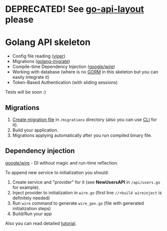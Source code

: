 # DEPRECATED! See [go-api-layout](https://github.com/dimuska139/go-api-layout) please

# Golang API skeleton

* Config file reading ([viper](github.com/spf13/viper))
* Migrations ([golang-migrate](https://github.com/golang-migrate/migrate))
* Compile-time Dependency Injection ([google/wire](https://github.com/google/wire))
* Working with database (where is no [GORM](http://gorm.io/index.html) in this skeleton but you can easily integrate it)
* Token-Based Authentication (with sliding sessions)

Tests will be soon :)

## Migrations

1. [Create migration file](https://github.com/golang-migrate/migrate/blob/master/MIGRATIONS.md) in `/migrations` directory 
(also you can use [CLI](https://github.com/golang-migrate/migrate#cli-usage) for it).
1. Build your application.
1. Migrations applying automatically after you run compiled binary file.

## Dependency injection

[google/wire](https://github.com/google/wire) - DI without magic and run-time reflection.

To append new service to initialization you should:

1. Create service and "provider" for it (see **NewUsersAPI** in `/api/users.go` for example).
1. Inject provider to initialization in `wire.go` (first line `//+build wireinject` is definitely needed)
1. Run `wire` command to generate `wire_gen.go` (file with generated initialization steps)
1. Build/Run your app

Also you can read detailed [tutorial](https://github.com/google/wire/blob/master/_tutorial/README.md).

